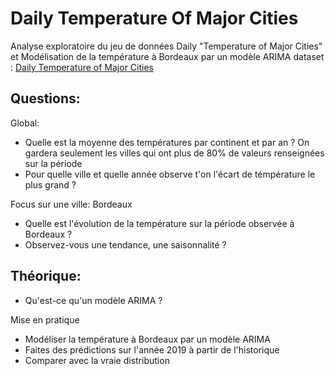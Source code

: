 # Daily Temperature Of Major Cities
Analyse exploratoire du jeu de données Daily "Temperature of Major Cities" et Modélisation de la température à Bordeaux par un modèle ARIMA 
dataset : [Daily Temperature of Major Cities](https://www.kaggle.com/datasets/sudalairajkumar/daily-temperature-of-major-cities?select=city_temperature.csv) 

## Questions:

Global:
 - Quelle est la moyenne des températures par continent et par an ? 
On gardera seulement les villes qui ont plus de 80% de valeurs renseignées sur la période
 - Pour quelle ville et quelle année observe t'on l'écart de témpérature le plus grand ?
 
Focus sur une ville: Bordeaux
- Quelle est l'évolution de la température sur la période observée à Bordeaux ? 
- Observez-vous une tendance, une saisonnalité ? 
 
 
## Théorique: 
- Qu'est-ce qu'un modèle ARIMA ? 

Mise en pratique
- Modéliser la température à Bordeaux par un modèle ARIMA 
- Faites des prédictions sur l'année 2019 à partir de l'historique
- Comparer avec la vraie distribution
